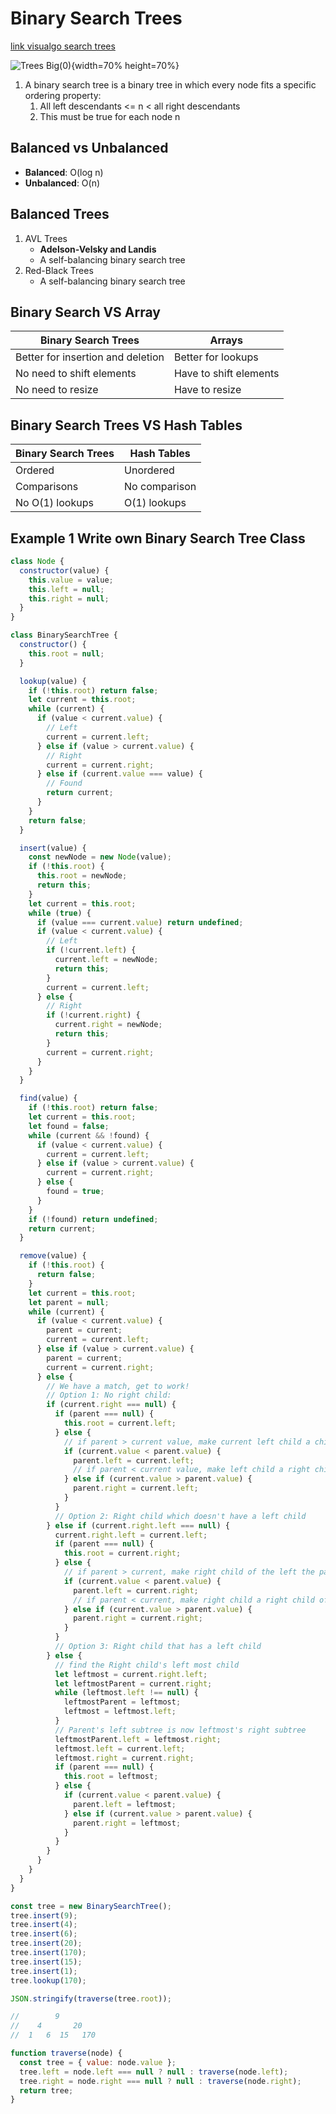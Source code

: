 
# Binary Search Trees

[link visualgo search trees](https://visualgo.net/en/bst?slide=1)

![Trees Big(0)](<./src/Trees Big(0).png>){width=70% height=70%}

1. A binary search tree is a binary tree in which every node fits a specific ordering property:
     1. All left descendants <= n < all right descendants
     2. This must be true for each node n

## Balanced vs Unbalanced

- **Balanced**: O(log n)
- **Unbalanced**: O(n)

## Balanced Trees

1. AVL Trees
   - **Adelson-Velsky and Landis**
   - A self-balancing binary search tree
2. Red-Black Trees
   - A self-balancing binary search tree

## Binary Search VS Array

| Binary Search Trees | Arrays |
|---------------------|--------|
| Better for insertion and deletion | Better for lookups |
| No need to shift elements | Have to shift elements |
| No need to resize | Have to resize |

## Binary Search Trees VS Hash Tables

| Binary Search Trees | Hash Tables |
|---------------------|-------------|
| Ordered | Unordered |
| Comparisons | No comparison |
| No O(1) lookups | O(1) lookups |

## Example 1 Write own Binary Search Tree Class

``` javascript
class Node {
  constructor(value) {
    this.value = value;
    this.left = null;
    this.right = null;
  }
}

class BinarySearchTree {
  constructor() {
    this.root = null;
  }

  lookup(value) {
    if (!this.root) return false;
    let current = this.root;
    while (current) {
      if (value < current.value) {
        // Left
        current = current.left;
      } else if (value > current.value) {
        // Right
        current = current.right;
      } else if (current.value === value) {
        // Found
        return current;
      }
    }
    return false;
  }

  insert(value) {
    const newNode = new Node(value);
    if (!this.root) {
      this.root = newNode;
      return this;
    }
    let current = this.root;
    while (true) {
      if (value === current.value) return undefined;
      if (value < current.value) {
        // Left
        if (!current.left) {
          current.left = newNode;
          return this;
        }
        current = current.left;
      } else {
        // Right
        if (!current.right) {
          current.right = newNode;
          return this;
        }
        current = current.right;
      }
    }
  }

  find(value) {
    if (!this.root) return false;
    let current = this.root;
    let found = false;
    while (current && !found) {
      if (value < current.value) {
        current = current.left;
      } else if (value > current.value) {
        current = current.right;
      } else {
        found = true;
      }
    }
    if (!found) return undefined;
    return current;
  }

  remove(value) {
    if (!this.root) {
      return false;
    }
    let current = this.root;
    let parent = null;
    while (current) {
      if (value < current.value) {
        parent = current;
        current = current.left;
      } else if (value > current.value) {
        parent = current;
        current = current.right;
      } else {
        // We have a match, get to work!
        // Option 1: No right child:
        if (current.right === null) {
          if (parent === null) {
            this.root = current.left;
          } else {
            // if parent > current value, make current left child a child of parent
            if (current.value < parent.value) {
              parent.left = current.left;
              // if parent < current value, make left child a right child of parent
            } else if (current.value > parent.value) {
              parent.right = current.left;
            }
          }
          // Option 2: Right child which doesn't have a left child
        } else if (current.right.left === null) {
          current.right.left = current.left;
          if (parent === null) {
            this.root = current.right;
          } else {
            // if parent > current, make right child of the left the parent
            if (current.value < parent.value) {
              parent.left = current.right;
              // if parent < current, make right child a right child of the parent
            } else if (current.value > parent.value) {
              parent.right = current.right;
            }
          }
          // Option 3: Right child that has a left child
        } else {
          // find the Right child's left most child
          let leftmost = current.right.left;
          let leftmostParent = current.right;
          while (leftmost.left !== null) {
            leftmostParent = leftmost;
            leftmost = leftmost.left;
          }
          // Parent's left subtree is now leftmost's right subtree
          leftmostParent.left = leftmost.right;
          leftmost.left = current.left;
          leftmost.right = current.right;
          if (parent === null) {
            this.root = leftmost;
          } else {
            if (current.value < parent.value) {
              parent.left = leftmost;
            } else if (current.value > parent.value) {
              parent.right = leftmost;
            }
          }
        }
      }
    }
  }
}

const tree = new BinarySearchTree();
tree.insert(9);
tree.insert(4);
tree.insert(6);
tree.insert(20);
tree.insert(170);
tree.insert(15);
tree.insert(1);
tree.lookup(170);

JSON.stringify(traverse(tree.root));

//        9
//    4       20
//  1   6  15   170

function traverse(node) {
  const tree = { value: node.value };
  tree.left = node.left === null ? null : traverse(node.left);
  tree.right = node.right === null ? null : traverse(node.right);
  return tree;
}

```
